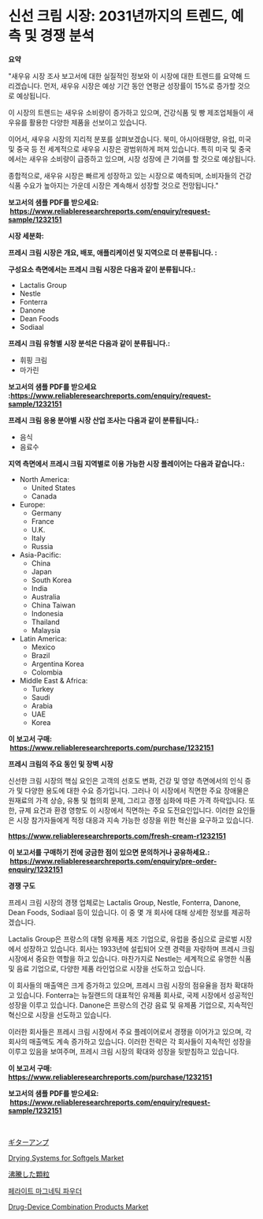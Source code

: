 <p><h1>신선 크림 시장: 2031년까지의 트렌드, 예측 및 경쟁 분석</h1></p><p><strong>요약</strong></p>
<p><p>"새우유 시장 조사 보고서에 대한 실질적인 정보와 이 시장에 대한 트렌드를 요약해 드리겠습니다. 먼저, 새우유 시장은 예상 기간 동안 연평균 성장률이 15%로 증가할 것으로 예상됩니다. </p><p>이 시장의 트렌드는 새우유 소비량이 증가하고 있으며, 건강식품 및 빵 제조업체들이 새우유를 활용한 다양한 제품을 선보이고 있습니다.</p><p>이어서, 새우유 시장의 지리적 분포를 살펴보겠습니다. 북미, 아시아태평양, 유럽, 미국 및 중국 등 전 세계적으로 새우유 시장은 광범위하게 퍼져 있습니다. 특히 미국 및 중국에서는 새우유 소비량이 급증하고 있으며, 시장 성장에 큰 기여를 할 것으로 예상됩니다.</p><p>종합적으로, 새우유 시장은 빠르게 성장하고 있는 시장으로 예측되며, 소비자들의 건강식품 수요가 높아지는 가운데 시장은 계속해서 성장할 것으로 전망됩니다."</p></p>
<p><strong>보고서의 샘플 PDF를 받으세요: &nbsp;<a href="https://www.reliableresearchreports.com/enquiry/request-sample/1232151">https://www.reliableresearchreports.com/enquiry/request-sample/1232151</a></strong></p>
<p><strong>시장 세분화:</strong></p>
<p><strong> 프레시 크림 시장은 개요, 배포, 애플리케이션 및 지역으로 더 분류됩니다. :</strong></p>
<p><strong>구성요소 측면에서는 프레시 크림 시장은 다음과 같이 분류됩니다.:</strong></p>
<p><ul><li>Lactalis Group</li><li>Nestle</li><li>Fonterra</li><li>Danone</li><li>Dean Foods</li><li>Sodiaal</li></ul></p>
<p><strong> 프레시 크림 유형별 시장 분석은 다음과 같이 분류됩니다.:</strong></p>
<p><ul><li>휘핑 크림</li><li>마가린</li></ul></p>
<p><strong>보고서의 샘플 PDF를 받으세요 :<a href="https://www.reliableresearchreports.com/enquiry/request-sample/1232151">https://www.reliableresearchreports.com/enquiry/request-sample/1232151</a></strong></p>
<p><strong> 프레시 크림 응용 분야별 시장 산업 조사는 다음과 같이 분류됩니다.:</strong></p>
<p><ul><li>음식</li><li>음료수</li></ul></p>
<p><strong>지역 측면에서 프레시 크림 지역별로 이용 가능한 시장 플레이어는 다음과 같습니다.:</strong></p>
<p><ul>
    <li>
        North America:
        <ul>
            <li>United States</li>
            <li>Canada</li>
        </ul>
    </li>
    <li>
        Europe:
        <ul>
            <li>Germany</li>
            <li>France</li>
            <li>U.K.</li>
            <li>Italy</li>
            <li>Russia</li>
        </ul>
    </li>
    <li>
        Asia-Pacific:
        <ul>
            <li>China</li>
            <li>Japan</li>
            <li>South Korea</li>
            <li>India</li>
            <li>Australia</li>
            <li>China Taiwan</li>
            <li>Indonesia</li>
            <li>Thailand</li>
            <li>Malaysia</li>
        </ul>
    </li>
    <li>
        Latin America:
        <ul>
            <li>Mexico</li>
            <li>Brazil</li>
            <li>Argentina Korea</li>
            <li>Colombia</li>
        </ul>
    </li>
    <li>
        Middle East & Africa:
        <ul>
            <li>Turkey</li>
            <li>Saudi</li>
            <li>Arabia</li>
            <li>UAE</li>
            <li>Korea</li>
        </ul>
    </li>
    </ul></p>
<p><strong>이 보고서 구매: &nbsp;<a href="https://www.reliableresearchreports.com/purchase/1232151">https://www.reliableresearchreports.com/purchase/1232151</a></strong></p>
<p><strong>프레시 크림의 주요 동인 및 장벽 시장</strong></p>
<p><p>신선한 크림 시장의 핵심 요인은 고객의 선호도 변화, 건강 및 영양 측면에서의 인식 증가 및 다양한 용도에 대한 수요 증가입니다. 그러나 이 시장에서 직면한 주요 장애물은 원재료의 가격 상승, 유통 및 협의회 문제, 그리고 경쟁 심화에 따른 가격 하락입니다. 또한, 규제 요건과 환경 영향도 이 시장에서 직면하는 주요 도전요인입니다. 이러한 요인들은 시장 참가자들에게 적정 대응과 지속 가능한 성장을 위한 혁신을 요구하고 있습니다.</p></p>
<p><strong><a href="https://www.reliableresearchreports.com/fresh-cream-r1232151">https://www.reliableresearchreports.com/fresh-cream-r1232151</a></strong></p>
<p><strong>이 보고서를 구매하기 전에 궁금한 점이 있으면 문의하거나 공유하세요.: &nbsp;<a href="https://www.reliableresearchreports.com/enquiry/pre-order-enquiry/1232151">https://www.reliableresearchreports.com/enquiry/pre-order-enquiry/1232151</a></strong></p>
<p><strong>경쟁 구도</strong></p>
<p><p>프레시 크림 시장의 경쟁 업체로는 Lactalis Group, Nestle, Fonterra, Danone, Dean Foods, Sodiaal 등이 있습니다. 이 중 몇 개 회사에 대해 상세한 정보를 제공하겠습니다.</p><p>Lactalis Group은 프랑스의 대형 유제품 제조 기업으로, 유럽을 중심으로 글로벌 시장에서 성장하고 있습니다. 회사는 1933년에 설립되어 오랜 경력을 자랑하며 프레시 크림 시장에서 중요한 역할을 하고 있습니다. 마찬가지로 Nestle는 세계적으로 유명한 식품 및 음료 기업으로, 다양한 제품 라인업으로 시장을 선도하고 있습니다.</p><p>이 회사들의 매출액은 크게 증가하고 있으며, 프레시 크림 시장의 점유율을 점차 확대하고 있습니다. Fonterra는 뉴질랜드의 대표적인 유제품 회사로, 국제 시장에서 성공적인 성장을 이루고 있습니다. Danone은 프랑스의 건강 음료 및 유제품 기업으로, 지속적인 혁신으로 시장을 선도하고 있습니다.</p><p>이러한 회사들은 프레시 크림 시장에서 주요 플레이어로서 경쟁을 이어가고 있으며, 각 회사의 매출액도 계속 증가하고 있습니다. 이러한 전략은 각 회사들이 지속적인 성장을 이루고 있음을 보여주며, 프레시 크림 시장의 확대와 성장을 뒷받침하고 있습니다.</p></p>
<p><strong>이 보고서 구매: &nbsp; <a href="https://www.reliableresearchreports.com/purchase/1232151">https://www.reliableresearchreports.com/purchase/1232151</a></strong></p>
<p><strong>보고서의 샘플 PDF를 받으세요: &nbsp;<a href="https://www.reliableresearchreports.com/enquiry/request-sample/1232151">https://www.reliableresearchreports.com/enquiry/request-sample/1232151</a></strong><strong></strong></p>
<p>&nbsp;</p>
<p><p><a href="https://github.com/ReyesKohler20231/Market-Research-Report-List-1/blob/main/306109824364.md">ギターアンプ</a></p><p><a href="https://github.com/sonuprakash1/Market-Research-Report-List-2/blob/main/drying-systems-for-softgels-market.md">Drying Systems for Softgels Market</a></p><p><a href="https://github.com/adcxff01450218/Market-Research-Report-List-1/blob/main/182616024363.md">沸騰した顆粒</a></p><p><a href="https://github.com/vsn7qpua81q/Market-Research-Report-List-1/blob/main/555663022338.md">페라이트 마그네틱 파우더</a></p><p><a href="https://github.com/jhcraigie/Market-Research-Report-List-2/blob/main/drug-device-combination-products-market.md">Drug-Device Combination Products Market</a></p></p>
